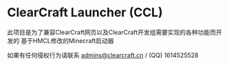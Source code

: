 # ClearCraft Launcher (CCL)

此项目是为了兼容ClearCraft网页以及ClearCraft开发组需要实现的各种功能而开发的 基于HMCL修改的Minecraft启动器

如果有任何侵权行为请联系 admins@clearcraft.cn / (QQ) 1614525528
